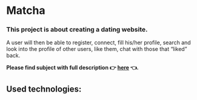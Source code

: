 # Matcha

### This project is about creating a dating website.

A user will then be able to register, connect, fill his/her profile, search and look into
the profile of other users, like them, chat with those that “liked” back.

**Please find subject with full description :point_right: [here](matcha.en.pdf) :point_left:.**

## Used technologies:
